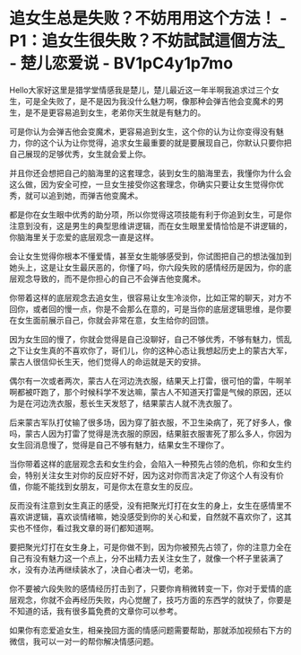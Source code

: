 # 追女生总是失败？不妨用用这个方法！ - P1：追女生很失敗？不妨試試這個方法_ - 楚儿恋爱说 - BV1pC4y1p7mo

Hello大家好这里是猎学堂情感我是楚儿，楚儿最近这一年半啊我追求过三个女生，可是全失败了，是不是因为我没什么魅力啊，像那种会弹吉他会变魔术的男生，是不是更容易追到女生，老弟你天生就是有魅力的。

可是你认为会弹吉他会变魔术，更容易追到女生，这个你的认为让你变得没有魅力，你的这个认为让你觉得，追求女生最重要的就是要展现自己，你默认只要你把自己展现的足够优秀，女生就会爱上你。

并且你还会想把自己的脑海里的这套理念，装到女生的脑海里去，我懂你为什么会这么做，因为安全可控，一旦女生接受你这套理念，你确实只要让女生觉得你优秀，就可以追到她，而弹吉他变魔术。

都是你在女生眼中优秀的助分项，所以你觉得这项技能有利于你追到女生，可是你注意到没有，这是男生的典型思维讲逻辑，而在女生眼里爱情恰恰是不讲逻辑的，你脑海里关于恋爱的底层观念一直是这样。

会让女生觉得你根本不懂爱情，甚至女生能够感受到，你试图把自己的想法强加到她头上，这是让女生最厌恶的，你懂了吗，你六段失败的感情经历是因为，你的底层观念导致的，而不是你担心的自己不会弹吉他变魔术。

你带着这样的底层观念去追女生，很容易让女生冷淡你，比如正常的聊天，对方不回你，或者回的慢一点，你是不会那么在意的，可是当你的底层逻辑思维，是你要在女生面前展示自己，你就会非常在意，女生给你的回馈。

因为女生回的慢了，你就会觉得是自己没聊好，自己不够优秀，不够有魅力，慌乱之下让女生真的不喜欢你了，哥们儿，你的这种心态让我想起历史上的蒙古大军，蒙古人很信仰长生天，他们觉得人的命运就是天的安排。

偶尔有一次或者两次，蒙古人在河边洗衣服，结果天上打雷，很可怕的雷，牛啊羊啊都被吓跑了，那个时候科学不发达嘛，蒙古人不知道天打雷是气候的原因，还以为是在河边洗衣服，惹长生天发怒了，结果蒙古人就不洗衣服了。

后来蒙古军队打仗输了很多场，因为穿了脏衣服，不卫生染病了，死了好多人，像吗，蒙古人因为打雷了觉得是洗衣服的原因，结果脏衣服害死了那么多人，你因为女生回消息慢了，觉得是自己不够有魅力，结果女生不理你了。

当你带着这样的底层观念去和女生约会，会陷入一种预先占领的危机，你和女生约会，特别关注女生对你的反应好不好，因为这对你而言决定了你这个人有没有价值，你能不能找到女朋友，可是你太在意女生的反应。

反而没有注意到女生真正的感受，没有把聚光灯打在女生的身上，女生在感情里不喜欢讲逻辑，喜欢谈情绪嘛，她没感受到你的关心和爱，自然就不喜欢你了，这其实也不怪你，看过我文章的哥们都知道啊。

要把聚光灯打在女生身上，可是你做不到，因为你被预先占领了，你的注意力全在自己有没有魅力这一个点上，分不出精力去关注女生了，就像一个杯子里装满了水，没有办法再继续装水了，决自心者决一切，老弟。

你不要被六段失败的感情经历打击到了，只要你肯稍微转变一下，你对于爱情的底层观念，你就不会再经历失败，内心觉醒了，技巧方面的东西学的就快了，你要是不知道的话，我有很多篇免费的文章你可以参考。

如果你有恋爱追女生，相亲挽回方面的情感问题需要帮助，那就添加视频右下方的微信，我可以一对一的帮你解决情感问题。